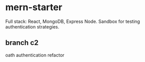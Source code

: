# mern-starter
Full stack: React, MongoDB, Express Node. Sandbox for testing authentication strategies.
## branch c2
oath authentication refactor
